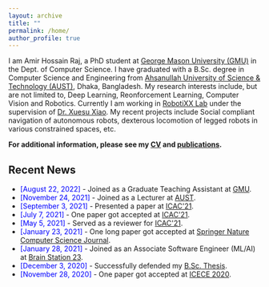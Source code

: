 ```yaml
---
layout: archive
title: ""
permalink: /home/
author_profile: true
---
```


I am Amir Hossain Raj, a PhD student at [George Mason University (GMU)](http://gmu.edu/) in the Dept. of Computer Science. I have graduated with a B.Sc. degree in Computer Science and Engineering from [Ahsanullah University of Science & Technology (AUST)](http://aust.edu/), Dhaka, Bangladesh. My research interests include, but are not limited to, Deep Learning, Reonforcement Learning, Computer Vision and Robotics. Currently I am working in [RobotiXX Lab](https://cs.gmu.edu/~xiao/RobotiXX/lab.html) under the supervision of [Dr. Xuesu Xiao](https://cs.gmu.edu/~xiao/). My recent projects include Social compliant navigation of autonomous robots, dexterous locomotion of legged robots in various constrained spaces, etc.


**For additional information, please see my [CV](https://amirraj.github.io/cv/) and [publications](https://amirraj.github.io/publications/).**


## Recent News
- <span style="color:Blue"> [August 22, 2022] </span> - Joined as a Graduate Teaching Assistant at [GMU](http://gmu.edu/).
- <span style="color:Blue"> [November 24, 2021] </span> - Joined as a Lecturer at [AUST](http://aust.edu/).
- <span style="color:Blue"> [September 3, 2021] </span> - Presented a paper at [ICAC'21](http://www.cacsuk.co.uk/index.php/icac2021).
- <span style="color:Blue"> [July 7, 2021] </span> - One paper got accepted at [ICAC'21](http://www.cacsuk.co.uk/index.php/icac2021).
- <span style="color:Blue"> [May 5, 2021] </span> - Served as a reviewer for [ICAC'21](http://www.cacsuk.co.uk/index.php/icac2021).
- <span style="color:Blue"> [January 23, 2021] </span> - One long paper got accepted at [Springer Nature Computer Science Journal](https://link.springer.com/article/10.1007/s42979-021-00487-x).
- <span style="color:Blue"> [January 28, 2021] </span> - Joined as an Associate Software Engineer (ML/AI) at [Brain Station 23](https://brainstation-23.com/?bs).
- <span style="color:Blue"> [December 3, 2020]  </span> - Successfully defended my [B.Sc. Thesis](https://amirraj.github.io/files/Final-Thesis-Book.pdf). 
- <span style="color:Blue"> [November 28, 2020] </span> - One paper got accepted at [ICECE 2020](https://icece.buet.ac.bd/2020/).
